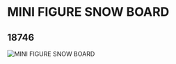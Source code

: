 # MINI FIGURE SNOW BOARD
## 18746
![MINI FIGURE SNOW BOARD](https://lc-www-live-s.legocdn.com/media/bricks/5/2/6088581.jpg)